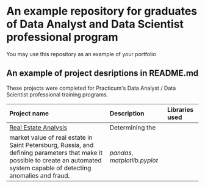 # An example repository for graduates of Data Analyst and Data Scientist professional program

You may use this repository as an example of your portfolio

## An example of project desriptions in README.md

These projects were completed for Practicum's Data Analyst / Data Scientist professional training programs.

| Project name | Description | Libraries used | 
| :---------------------- | :---------------------- | :---------------------- |
| [Real Estate Analysis](first_project) | Determining the
market value of real estate in Saint Petersburg, Russia, and defining parameters that make it possible to create an automated system capable of detecting anomalies and fraud. | *pandas*, *matplotlib.pyplot* |